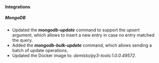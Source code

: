 
#### Integrations

##### MongoDB

- Updated the ***mongodb-update*** command to support the *upsert* argument, which allows to insert a new entry in case no entry matched the query.
- Added the ***mongodb-bulk-update*** command, which allows sending a batch of update operations.
- Updated the Docker image to: *demisto/py3-tools:1.0.0.49572*.
